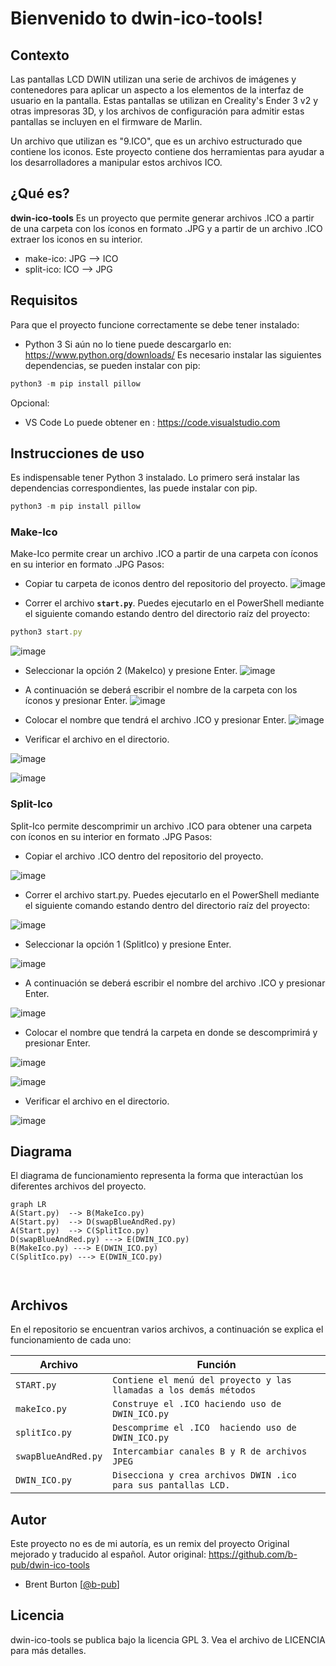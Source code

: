 # Bienvenido to dwin-ico-tools!
## Contexto
Las pantallas LCD DWIN utilizan una serie de archivos de imágenes y contenedores para aplicar un aspecto a los elementos de la interfaz de usuario en la pantalla. Estas pantallas se utilizan en Creality's Ender 3 v2 y otras impresoras 3D, y los archivos de configuración para admitir estas pantallas se incluyen en el firmware de Marlin.

Un archivo que utilizan es "9.ICO", que es un archivo estructurado que contiene los iconos. Este proyecto contiene dos herramientas para ayudar a los desarrolladores a manipular estos archivos ICO.


## ¿Qué es?

**dwin-ico-tools** Es un proyecto que permite generar archivos .ICO a partir de una carpeta con los íconos en formato  .JPG y a partir de un archivo .ICO extraer los iconos en su interior.
	
- make-ico: JPG --> ICO
- split-ico: ICO --> JPG

## Requisitos 

Para que el proyecto funcione correctamente se debe tener instalado:
- Python 3
Si aún no lo tiene puede descargarlo en:
https://www.python.org/downloads/
Es necesario instalar las siguientes dependencias, se pueden instalar con pip:
```javascript
python3 -m pip install pillow
```

Opcional:
- VS Code
Lo puede obtener en :
https://code.visualstudio.com

## Instrucciones de uso
Es indispensable tener Python 3 instalado.
Lo primero será instalar las dependencias correspondientes,  las puede instalar con pip.
```javascript
python3 -m pip install pillow
```
### Make-Ico
Make-Ico permite crear un archivo .ICO a partir de una carpeta con íconos en su interior en formato .JPG
Pasos:
-  Copiar tu carpeta de iconos dentro del repositorio del proyecto.
 ![image](https://user-images.githubusercontent.com/50347332/227740662-4dcf7e1c-6c25-4ace-8292-6718975e1ad6.png)

- Correr el archivo **`start.py`**. Puedes ejecutarlo en el PowerShell mediante el siguiente comando estando dentro del directorio raíz del proyecto: 
```javascript
python3 start.py
```
 ![image](https://user-images.githubusercontent.com/50347332/227740705-d13eb41d-b4b4-4a2e-8dbe-e50cad37b5d2.png)

- Seleccionar la opción 2 (MakeIco) y presione Enter.
 ![image](https://user-images.githubusercontent.com/50347332/227740847-aaf9b191-2b6c-45bb-b4f5-4dd0a79d614e.png)

- A continuación se deberá escribir el nombre de la carpeta con los íconos y presionar Enter.
 ![image](https://user-images.githubusercontent.com/50347332/227740899-ed318c95-2b5f-44d8-96e2-e2ea10584472.png)

- Colocar el nombre que tendrá el archivo .ICO y presionar Enter.
 ![image](https://user-images.githubusercontent.com/50347332/227741029-ee5b8cc7-de95-4d47-a122-5e1499c7ff0a.png)

- Verificar el archivo en el directorio.

 ![image](https://user-images.githubusercontent.com/50347332/227741037-91c66c1d-2462-4d3b-b161-0d3b1992aa9a.png)

 ![image](https://user-images.githubusercontent.com/50347332/227741049-617188b7-655c-43d7-bc6b-0287db442bfe.png)


### Split-Ico
Split-Ico permite descomprimir un archivo .ICO para obtener una carpeta con íconos en su interior en formato .JPG
Pasos:
-  Copiar el archivo .ICO dentro del repositorio del proyecto.

 ![image](https://user-images.githubusercontent.com/50347332/227741107-001d864b-0c78-4a4f-bb8c-7a4b6f8fcec9.png)

- Correr el archivo start.py. Puedes ejecutarlo en el PowerShell mediante el siguiente comando estando dentro del directorio raíz del proyecto: 

 ![image](https://user-images.githubusercontent.com/50347332/227740705-d13eb41d-b4b4-4a2e-8dbe-e50cad37b5d2.png)

- Seleccionar la opción 1 (SplitIco) y presione Enter.
 
 ![image](https://user-images.githubusercontent.com/50347332/227741144-476c5299-284d-4dbd-9bff-8afaa4a56602.png)

- A continuación se deberá escribir el nombre del archivo .ICO y presionar Enter.

 ![image](https://user-images.githubusercontent.com/50347332/227741161-0a4c00b0-499d-4570-8334-2c48ab63cac5.png)

- Colocar el nombre que tendrá la carpeta en donde se descomprimirá y presionar Enter.

 ![image](https://user-images.githubusercontent.com/50347332/227741182-123fdf3a-ac5a-4c9e-bdf7-b723ce3dbd38.png)

 ![image](https://user-images.githubusercontent.com/50347332/227741210-75ff1f0b-3426-4539-9b10-61996f69e5ef.png)

- Verificar el archivo en el directorio.

 ![image](https://user-images.githubusercontent.com/50347332/227741225-49060823-ba97-4ec0-afdb-fd3dd171bf17.png)

## Diagrama

El diagrama de funcionamiento representa la forma que interactúan los diferentes archivos del proyecto.

```mermaid
graph LR
A(Start.py)  --> B(MakeIco.py)
A(Start.py)  --> D(swapBlueAndRed.py)
A(Start.py)  --> C(SplitIco.py)
D(swapBlueAndRed.py) ---> E(DWIN_ICO.py)
B(MakeIco.py) ---> E(DWIN_ICO.py)
C(SplitIco.py) ---> E(DWIN_ICO.py)



```
## Archivos 
En el repositorio se encuentran varios archivos, a continuación se explica el funcionamiento de cada uno:

| Archivo        |Función                        
|----------------|-------------------------------|
|`START.py`|`Contiene el menú del proyecto y las llamadas a los demás métodos `            |
|`makeIco.py`|`Construye el .ICO haciendo uso de DWIN_ICO.py `            |
|`splitIco.py`|`Descomprime el .ICO  haciendo uso de DWIN_ICO.py`|
|`swapBlueAndRed.py`|`Intercambiar canales B y R de archivos JPEG`|
|`DWIN_ICO.py`|`Disecciona y crea archivos DWIN .ico para sus pantallas LCD.`|


## Autor

Este proyecto no es de mi autoría, es un remix del proyecto Original mejorado y traducido al español.
Autor original: https://github.com/b-pub/dwin-ico-tools
-   Brent Burton [[@b-pub](https://github.com/b-pub)]

## Licencia

dwin-ico-tools se publica bajo la licencia GPL 3. Vea el archivo de LICENCIA para más detalles.
